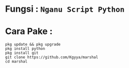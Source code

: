 # Fungsi : `Nganu Script Python`

# Cara Pake : 
```
pkg update && pkg upgrade
pkg install python
pkg install git
git clone https://github.com/Kgyya/marshal
cd marshal
```
